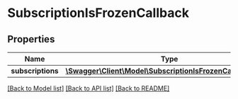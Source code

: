 # SubscriptionIsFrozenCallback

## Properties
Name | Type | Description | Notes
------------ | ------------- | ------------- | -------------
**subscriptions** | [**\Swagger\Client\Model\SubscriptionIsFrozenCallbackItem[]**](SubscriptionIsFrozenCallbackItem.md) |  | [optional] 

[[Back to Model list]](../README.md#documentation-for-models) [[Back to API list]](../README.md#documentation-for-api-endpoints) [[Back to README]](../README.md)



